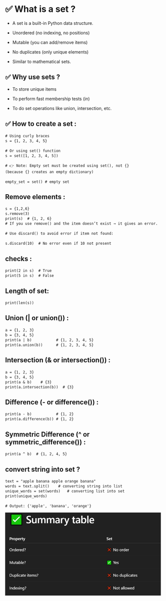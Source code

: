# ✅ What is a set ?
- A set is a built-in Python data structure.

- Unordered (no indexing, no positions)

- Mutable (you can add/remove items)

- No duplicates (only unique elements)

- Similar to mathematical sets.

## ✅ Why use sets ?
- To store unique items

- To perform fast membership tests (in)

- To do set operations like union, intersection, etc.

## ✅ How to create a set :
```
# Using curly braces
s = {1, 2, 3, 4, 5}

# Or using set() function
s = set([1, 2, 3, 4, 5])

# 👉 Note: Empty set must be created using set(), not {}
(because {} creates an empty dictionary)

empty_set = set() # empty set

```

## Remove elements :
```
s = {1,2,6}
s.remove(3)
print(s)  # {1, 2, 6}
# If you use remove() and the item doesn’t exist → it gives an error.

# Use discard() to avoid error if item not found:

s.discard(10)  # No error even if 10 not present

```

## checks :
```
print(2 in s)  # True
print(5 in s)  # False
```

## Length of set:
```
print(len(s))
```

## Union (| or union()) :
```
a = {1, 2, 3}
b = {3, 4, 5}
print(a | b)           # {1, 2, 3, 4, 5}
print(a.union(b))      # {1, 2, 3, 4, 5}

```

## Intersection (& or intersection()) :
```
a = {1, 2, 3}
b = {3, 4, 5}
print(a & b)    # {3}
print(a.intersection(b))  # {3}
```

## Difference (- or difference()) :
```
print(a - b)           # {1, 2}
print(a.difference(b)) # {1, 2}
```

## Symmetric Difference (^ or symmetric_difference()) :
```
print(a ^ b)  # {1, 2, 4, 5}
```

## convert string into set ?
```
text = "apple banana apple orange banana"
words = text.split()    # converting string into list
unique_words = set(words)   # converting list into set
print(unique_words)

# Output: {'apple', 'banana', 'orange'}

```

![](summary.png)